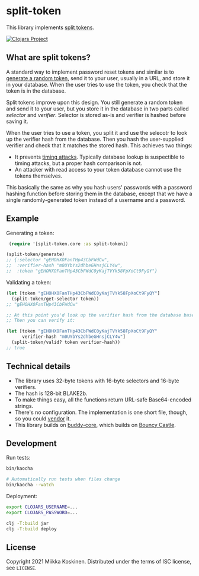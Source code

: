 # split-token

This library implements [split tokens].

[![Clojars Project](https://img.shields.io/clojars/v/net.clojars.miikka/split-token.svg)](https://clojars.org/net.clojars.miikka/split-token)

## What are split tokens?

A standard way to implement password reset tokens and similar is to [generate a random token][generate],
send it to your user, usually in a URL, and store it in your database.
When the user tries to use the token, you check that the token is in the database.

Split tokens improve upon this design. You still generate a random token and send it to your user,
but you store it in the database in two parts called _selector_ and _verifier_. Selector is stored
as-is and verifier is hashed before saving it.

When the user tries to use a token, you split it and use the selecotr to look up the verifier hash from the database.
Then you hash the user-supplied verifier and check that it matches the stored hash.
This achieves two things:

* It prevents [timing attacks]. Typically database lookup is suspectible to timing attacks, but a proper hash comparison is not.
* An attacker with read access to your token database cannot use the tokens themselves.

This basically the same as why you hash users' passwords with a password hashing function before storing them in the database,
except that we have a single randomly-generated token instead of a username and a password.

[generate]: https://quanttype.net/posts/2020-10-18-random-tokens-in-clojure.html
[split tokens]: https://paragonie.com/blog/2017/02/split-tokens-token-based-authentication-protocols-without-side-channels
[timing attacks]: https://soatok.blog/2021/08/20/lobste-rs-password-reset-vulnerability/

## Example

Generating a token:

```clojure
 (require '[split-token.core :as split-token])

(split-token/generate)
;; {:selector "gEHOHXOFanTHp43CbFWdCw",
;;  :verifier-hash "m0UYbYs2dhbeGHnsjCLY4w",
;;  :token "gEHOHXOFanTHp43CbFWdC0yKajTVYk58FpXoCt9FyQY"}
```

Validating a token:

```clojure
(let [token "gEHOHXOFanTHp43CbFWdC0yKajTVYk58FpXoCt9FyQY"]
  (split-token/get-selector token))
;; "gEHOHXOFanTHp43CbFWdCw"

;; At this point you'd look up the verifier hash from the database based on the selector.
;; Then you can verify it:

(let [token "gEHOHXOFanTHp43CbFWdC0yKajTVYk58FpXoCt9FyQY"
      verifier-hash "m0UYbYs2dhbeGHnsjCLY4w"]
  (split-token/valid? token verifier-hash))
;; true
```

## Technical details

* The library uses 32-byte tokens with 16-byte selectors and 16-byte verifiers.
* The hash is 128-bit BLAKE2b.
* To make things easy, all the functions return URL-safe Base64-encoded strings.
* There's no configuration. The implementation is one short file, though, so you could [vendor](https://stackoverflow.com/a/39643873) it.
* This library builds on [buddy-core](https://github.com/funcool/buddy-core), which builds on [Bouncy Castle](https://www.bouncycastle.org).

## Development

Run tests:

```sh
bin/kaocha

# Automatically run tests when files change
bin/kaocha --watch
```

Deployment:

```sh
export CLOJARS_USERNAME=...
export CLOJARS_PASSWORD=...

clj -T:build jar
clj -T:build deploy
```

## License

Copyright 2021 Miikka Koskinen. Distributed under the terms of ISC license, see `LICENSE`.
